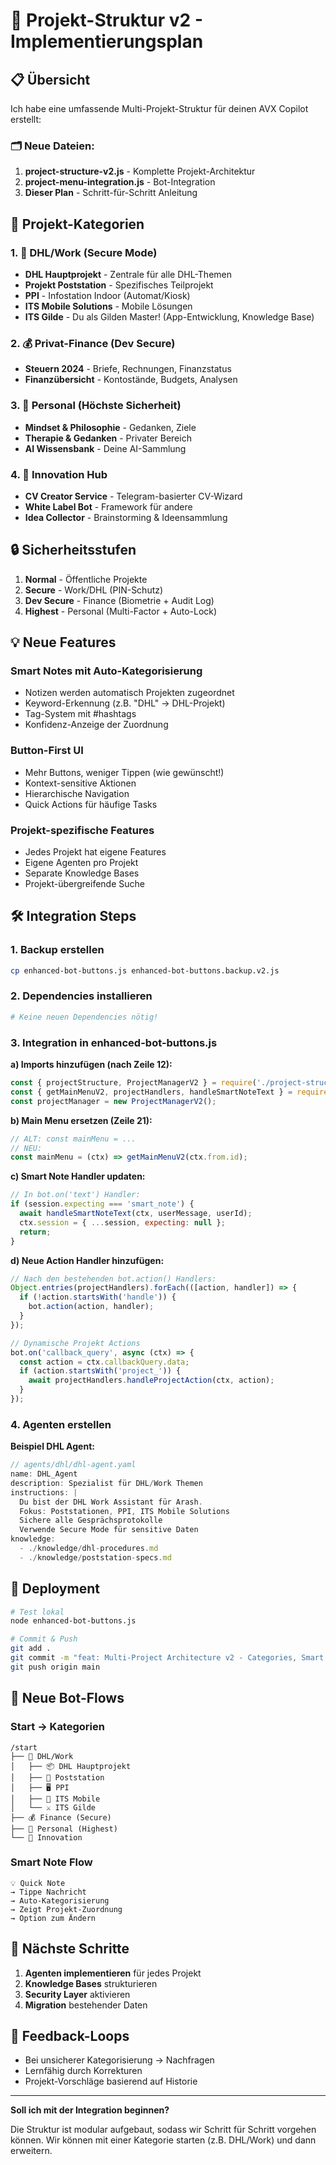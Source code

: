 # 🚀 Projekt-Struktur v2 - Implementierungsplan

## 📋 Übersicht

Ich habe eine umfassende Multi-Projekt-Struktur für deinen AVX Copilot erstellt:

### 🗂️ Neue Dateien:
1. **project-structure-v2.js** - Komplette Projekt-Architektur
2. **project-menu-integration.js** - Bot-Integration 
3. **Dieser Plan** - Schritt-für-Schritt Anleitung

## 🎯 Projekt-Kategorien

### 1. 🏢 DHL/Work (Secure Mode)
- **DHL Hauptprojekt** - Zentrale für alle DHL-Themen
- **Projekt Poststation** - Spezifisches Teilprojekt
- **PPI** - Infostation Indoor (Automat/Kiosk)
- **ITS Mobile Solutions** - Mobile Lösungen
- **ITS Gilde** - Du als Gilden Master! (App-Entwicklung, Knowledge Base)

### 2. 💰 Privat-Finance (Dev Secure)
- **Steuern 2024** - Briefe, Rechnungen, Finanzstatus
- **Finanzübersicht** - Kontostände, Budgets, Analysen

### 3. 🧠 Personal (Höchste Sicherheit)
- **Mindset & Philosophie** - Gedanken, Ziele
- **Therapie & Gedanken** - Privater Bereich
- **AI Wissensbank** - Deine AI-Sammlung

### 4. 🚀 Innovation Hub
- **CV Creator Service** - Telegram-basierter CV-Wizard
- **White Label Bot** - Framework für andere
- **Idea Collector** - Brainstorming & Ideensammlung

## 🔒 Sicherheitsstufen

1. **Normal** - Öffentliche Projekte
2. **Secure** - Work/DHL (PIN-Schutz)
3. **Dev Secure** - Finance (Biometrie + Audit Log)
4. **Highest** - Personal (Multi-Factor + Auto-Lock)

## 💡 Neue Features

### Smart Notes mit Auto-Kategorisierung
- Notizen werden automatisch Projekten zugeordnet
- Keyword-Erkennung (z.B. "DHL" → DHL-Projekt)
- Tag-System mit #hashtags
- Konfidenz-Anzeige der Zuordnung

### Button-First UI
- Mehr Buttons, weniger Tippen (wie gewünscht!)
- Kontext-sensitive Aktionen
- Hierarchische Navigation
- Quick Actions für häufige Tasks

### Projekt-spezifische Features
- Jedes Projekt hat eigene Features
- Eigene Agenten pro Projekt
- Separate Knowledge Bases
- Projekt-übergreifende Suche

## 🛠️ Integration Steps

### 1. Backup erstellen
```bash
cp enhanced-bot-buttons.js enhanced-bot-buttons.backup.v2.js
```

### 2. Dependencies installieren
```bash
# Keine neuen Dependencies nötig!
```

### 3. Integration in enhanced-bot-buttons.js

**a) Imports hinzufügen (nach Zeile 12):**
```javascript
const { projectStructure, ProjectManagerV2 } = require('./project-structure-v2');
const { getMainMenuV2, projectHandlers, handleSmartNoteText } = require('./project-menu-integration');
const projectManager = new ProjectManagerV2();
```

**b) Main Menu ersetzen (Zeile 21):**
```javascript
// ALT: const mainMenu = ...
// NEU:
const mainMenu = (ctx) => getMainMenuV2(ctx.from.id);
```

**c) Smart Note Handler updaten:**
```javascript
// In bot.on('text') Handler:
if (session.expecting === 'smart_note') {
  await handleSmartNoteText(ctx, userMessage, userId);
  ctx.session = { ...session, expecting: null };
  return;
}
```

**d) Neue Action Handler hinzufügen:**
```javascript
// Nach den bestehenden bot.action() Handlers:
Object.entries(projectHandlers).forEach(([action, handler]) => {
  if (!action.startsWith('handle')) {
    bot.action(action, handler);
  }
});

// Dynamische Projekt Actions
bot.on('callback_query', async (ctx) => {
  const action = ctx.callbackQuery.data;
  if (action.startsWith('project_')) {
    await projectHandlers.handleProjectAction(ctx, action);
  }
});
```

### 4. Agenten erstellen

**Beispiel DHL Agent:**
```javascript
// agents/dhl/dhl-agent.yaml
name: DHL_Agent
description: Spezialist für DHL/Work Themen
instructions: |
  Du bist der DHL Work Assistant für Arash.
  Fokus: Poststationen, PPI, ITS Mobile Solutions
  Sichere alle Gesprächsprotokolle
  Verwende Secure Mode für sensitive Daten
knowledge:
  - ./knowledge/dhl-procedures.md
  - ./knowledge/poststation-specs.md
```

## 🚀 Deployment

```bash
# Test lokal
node enhanced-bot-buttons.js

# Commit & Push
git add .
git commit -m "feat: Multi-Project Architecture v2 - Categories, Smart Notes, Auto-Categorization"
git push origin main
```

## 📱 Neue Bot-Flows

### Start → Kategorien
```
/start
├── 🏢 DHL/Work
│   ├── 📦 DHL Hauptprojekt
│   ├── 📮 Poststation
│   ├── 🖥️ PPI
│   ├── 📱 ITS Mobile
│   └── ⚔️ ITS Gilde
├── 💰 Finance (Secure)
├── 🧠 Personal (Highest)
└── 🚀 Innovation
```

### Smart Note Flow
```
💡 Quick Note
→ Tippe Nachricht
→ Auto-Kategorisierung
→ Zeigt Projekt-Zuordnung
→ Option zum Ändern
```

## 🎯 Nächste Schritte

1. **Agenten implementieren** für jedes Projekt
2. **Knowledge Bases** strukturieren
3. **Security Layer** aktivieren
4. **Migration** bestehender Daten

## 💬 Feedback-Loops

- Bei unsicherer Kategorisierung → Nachfragen
- Lernfähig durch Korrekturen
- Projekt-Vorschläge basierend auf Historie

---

**Soll ich mit der Integration beginnen?** 

Die Struktur ist modular aufgebaut, sodass wir Schritt für Schritt vorgehen können. Wir können mit einer Kategorie starten (z.B. DHL/Work) und dann erweitern.
